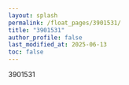 ```yaml
---
layout: splash
permalink: /float_pages/3901531/
title: "3901531"
author_profile: false
last_modified_at: 2025-06-13
toc: false
---
```

 
3901531
